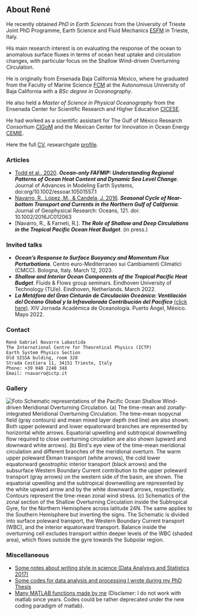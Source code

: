 ## About René

He recently obtained _PhD in Earth Sciences_ from the University of Trieste Joint PhD Programme, Earth Science and Fluid Mechanics [ESFM](https://web.units.it/dottorato/esfm/) in Trieste, Italy. 

His main research interest is on evaluating the response of the ocean to anomalous surface fluxes in terms of ocean heat uptake and circulation changes, with particular focus on the Shallow Wind-driven Overturning Circulation.

He is originally from Ensenada Baja California México, where he graduated from the Faculty of Marine Science [FCM](http://fcm.ens.uabc.mx/) at the Autonomous University of Baja California with a _BSc degree in Oceanography_. 

He also held a _Master of Science in Physical Oceanography_ from the Ensenada Center for Scientific Research and Higher Education [CICESE](https://www.cicese.edu.mx/).

He had worked as a scientific assistant for The Gulf of México Research Consortium [CIGoM](https://cigom.org/en/) and the Mexican Center for Innovation in Ocean Energy [CEMIE](https://cemieoceano.mx/).

Here the full [CV](https://raw.githubusercontent.com/enerle/rnavarro.github.io/main/data/ReneNavarro_CVU.pdf), researchgate [profile](https://www.researchgate.net/profile/Rene-Navarro-Labastida).

### Articles
- [Todd et al., 2020](https://agupubs.onlinelibrary.wiley.com/doi/full/10.1029/2019MS002027). ***Ocean-only FAFMIP: Understanding Regional Patterns of Ocean Heat Content and Dynamic Sea Level Change***. Journal of Advances in Modeling Earth Systems, doi:org/10.1002/essoar.10501557.1
- [Navarro, R., López, M., & Candela, J. 2016](https://agupubs.onlinelibrary.wiley.com/doi/10.1002/2016JC012063). ***Seasonal Cycle of Near-bottom Transport and Currents in the Northern Gulf of California***. Journal of Geophysical Research: Oceans, 121. doi: 10.1002/2016JC012063
- [Navarro, R., & Farneti, R.]. ***The Role of Shallow and Deep Circulations in the Tropical Pacific Ocean Heat Budget***. (in press.)

### Invited talks
- ***Ocean’s Response to Surface Buoyancy and Momentum Flux Perturbations***. Centro euro-Mediterraneo sui Cambiamenti Climatici (CMCC). Bologna, Italy. March 12, 2023.
- ***Shallow and Interior Ocean Components of the Tropical Pacific Heat Budget***. Fluids & Flows group seminars. Eindhoven University of Technology (TU/e). Eindhoven, Netherlands. March 2022.
- ***La Metáfora del Gran Cinturón de Circulación Oceánica: Ventilación del Océano Global y la Infravalorada Contribución del Pacífico*** [(click here)](https://raw.githubusercontent.com/enerle/rnavarro.github.io/main/data/pres_051722_UMAR.pdf). XIV Jornada Académica de Oceanología. Puerto Ángel, México. Mayo 2022.

### Contact
```
René Gabriel Navarro Labastida
The International Centre for Theoretical Physics (ICTP)
Earth System Physics Section
Old SISSA bulding, room 328
Strada Costiera 11, 34151 Trieste, Italy
Phone: +39 040 2240 348
Email: rnavarro@ictp.it
```
### Gallery
![Foto](https://raw.githubusercontent.com/enerle/rnavarro/main/pics/stc_circulation_scheme.png)
Schematic representations of the Pacific Ocean Shallow Wind-driven Meridional Overturning Circulation. (a) The time-mean and zonally-integrated Meridional Overturning Circulation. The time-mean isopycnal field (gray contours) and mean mixed layer depth (red line) are also shown. Both upper poleward and lower equatorward branches are represented by horizontal white arrows. Equatorial upwelling and subtropical downwelling flow required to close overturning circulation are also shown (upward and downward white arrows). (b) Bird's eye view of the time-mean meridional circulation and different branches of the meridional overturn. The warm upper poleward Ekman transport (white arrows), the cold lower equatorward geostrophic interior transport (black arrows) and the subsurface Western Boundary Current contribution to the upper poleward transport (gray arrows) on the western side of the basin, are shown. The equatorial upwelling and the subtropical downwelling are represented by the white upward arrow and by the white downward arrows, respectively. Contours represent the time-mean zonal wind stress. (c) Schematics of the zonal section of the Shallow Overturning Circulation inside the Subtropical Gyre, for the Northern Hemisphere across latitude 24N. The same applies to the Southern Hemisphere but inverting the signs. The Schematic is divided into surface poleward transport, the Western Boundary Current transport (WBC), and the interior equatorward transport. Balance inside the overturning cell excludes transport within deeper levels of the WBC (shaded area), which flows outside the gyre towards the Subpolar region.

### Miscellaneous
- [Some notes about writing style in science (Data Analysys and Statistics 2017)](https://raw.githubusercontent.com/enerle/rnavarro.github.io/main/data/notas_redaccion_unam_2017.pdf)
- [Some codes for data analysis and processing I wrote during my PhD Thesis](https://github.com/enerle/)
- [Many MATLAB functions made by me](https://github.com/enerle/) (Disclamer: I do not work with matlab since years. Codes could be rather deprecated under the new coding paradigm of matlab).

